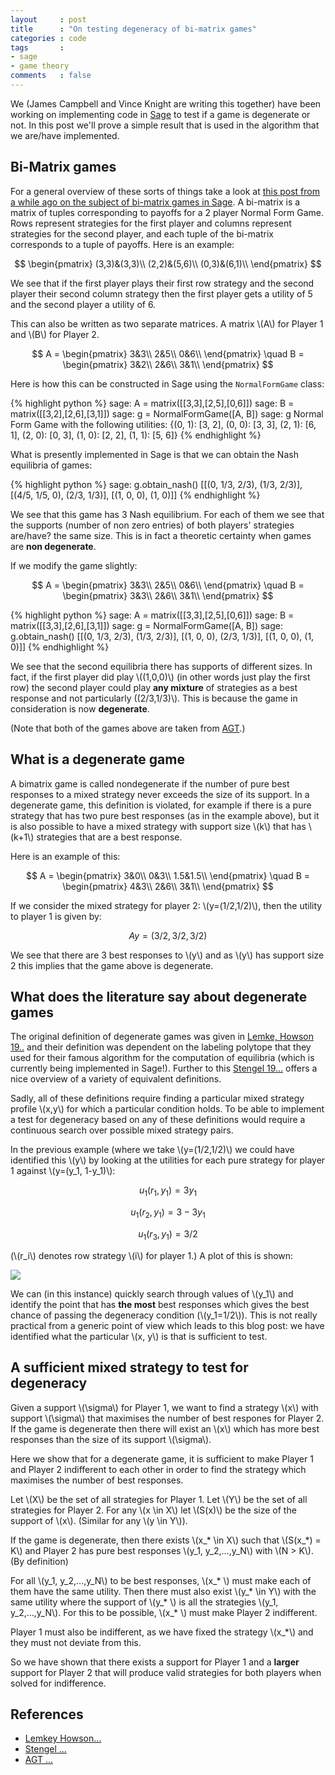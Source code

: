 ```yaml
---
layout     : post
title      : "On testing degeneracy of bi-matrix games"
categories : code
tags       :
- sage
- game theory
comments   : false
---
```


We (James Campbell and Vince Knight are writing this together) have been working
on implementing code in [Sage](http://www.sagemath.org/) to test if a game is
degenerate or not. In this post we'll prove a simple result that is used in the
algorithm that we are/have implemented.

## Bi-Matrix games

For a general overview of these sorts of things take a look at [this post from a
while ago on the subject of bi-matrix games in
Sage]({{site.baseurl}}/code/2014/12/10/sneak-preview-of-game-theory-in-sage-3-of-3/).
A bi-matrix is a matrix of tuples corresponding to payoffs for a 2 player Normal Form Game.
Rows represent strategies for the first player and columns represent strategies
for the second player, and each tuple of the bi-matrix corresponds to a tuple of
payoffs. Here is an example:

$$
\begin{pmatrix}
(3,3)&(3,3)\\
(2,2)&(5,6)\\
(0,3)&(6,1)\\
\end{pmatrix}
$$

We see that if the first player plays their first row strategy and the second
player their second column strategy then the first player gets a utility of 5
and the second player a utility of 6.

This can also be written as two separate matrices.
A matrix \\(A\\) for Player 1 and \\(B\\) for Player 2.

$$
A =
\begin{pmatrix}
3&3\\
2&5\\
0&6\\
\end{pmatrix}
\quad
B =
\begin{pmatrix}
3&2\\
2&6\\
3&1\\
\end{pmatrix}
$$

Here is how this can be constructed in Sage using the `NormalFormGame` class:

{% highlight python %}
sage: A = matrix([[3,3],[2,5],[0,6]])
sage: B = matrix([[3,2],[2,6],[3,1]])
sage: g = NormalFormGame([A, B])
sage: g
Normal Form Game with the following utilities: {(0, 1): [3, 2], (0, 0): [3, 3],
(2, 1): [6, 1], (2, 0): [0, 3], (1, 0): [2, 2], (1, 1): [5, 6]}
{% endhighlight %}

What is presently implemented in Sage is that we can obtain the Nash equilibria
of games:

{% highlight python %}
sage: g.obtain_nash()
[[(0, 1/3, 2/3), (1/3, 2/3)], [(4/5, 1/5, 0), (2/3, 1/3)], [(1, 0, 0), (1, 0)]]
{% endhighlight %}

We see that this game has 3 Nash equilibrium. For each of them we see that the
supports (number of non zero entries) of both players' strategies are/have? the
same size. This is in fact a theoretic certainty when games are **non
degenerate**.

If we modify the game slightly:

$$
A =
\begin{pmatrix}
3&3\\
2&5\\
0&6\\
\end{pmatrix}
\quad
B =
\begin{pmatrix}
3&3\\
2&6\\
3&1\\
\end{pmatrix}
$$

{% highlight python %}
sage: A = matrix([[3,3],[2,5],[0,6]])
sage: B = matrix([[3,3],[2,6],[3,1]])
sage: g = NormalFormGame([A, B])
sage: g.obtain_nash()
[[(0, 1/3, 2/3), (1/3, 2/3)], [(1, 0, 0), (2/3, 1/3)], [(1, 0, 0), (1, 0)]]
{% endhighlight %}

We see that the second equilibria there has supports of different sizes. In fact,
 if the first player did play \\((1,0,0)\\) (in other words just play the
first row) the second player could play **any mixture** of strategies as a best
response and not particularly \((2/3,1/3)\\). This is because the game in
consideration is now **degenerate**.

(Note that both of the games above are taken from [AGT]().)

## What is a degenerate game

A bimatrix game is called nondegenerate if the number of pure best responses to
a mixed strategy never exceeds the size of its support.
In a degenerate game, this definition is violated, for example if there is a
pure strategy that has two pure best responses (as in the example above), but
it is also possible to have a mixed strategy with support size \\(k\\) that
has \\(k+1\\) strategies that are a best response.

Here is an example of this:

$$
A =
\begin{pmatrix}
3&0\\
0&3\\
1.5&1.5\\
\end{pmatrix}
\quad
B =
\begin{pmatrix}
4&3\\
2&6\\
3&1\\
\end{pmatrix}
$$

If we consider the mixed strategy for player 2: \\(y=(1/2,1/2)\\), then the
utility to player 1 is given by:

$$
Ay=(3/2,3/2,3/2)
$$

We see that there are 3 best responses to \\(y\\) and as \\(y\\) has support
size 2 this implies that the game above is degenerate.

## What does the literature say about degenerate games

The original definition of degenerate games was given in [Lemke, Howson 19..]()
and their definition was dependent on the labeling polytope that they used for
their famous algorithm for the computation of equilibria (which is currently
being implemented in Sage!).
Further to this [Stengel 19...]() offers a nice overview of a variety of
equivalent definitions.

Sadly, all of these definitions require finding a particular mixed strategy
profile \\(x,y\\) for which a particular condition holds.
To be able to implement a test for degeneracy based on any of these definitions
would require a continuous search over possible mixed strategy pairs.

In the previous example (where we take \\(y=(1/2,1/2)\\) we could have
identified this \\(y\\) by looking at the utilities for each pure strategy for
player 1 against \\(y=(y_1, 1-y_1)\\):

$$
u_1(r_1, y_1) = 3y_1
$$

$$
u_1(r_2, y_1) = 3-3y_1
$$

$$
u_1(r_3, y_1) = 3/2
$$

(\\(r_i\\) denotes row strategy \\(i\\) for player 1.)
A plot of this is shown:

![]({{site.baseurl}}/assets/images/plot_for_degenerate_game_post.svg)

We can (in this instance) quickly search through values of \\(y_1\\) and
identify the point that has **the most** best responses which gives the best
chance of passing the degeneracy condition (\\(y_1=1/2\\)).
This is not really practical from a generic point of view which leads to
this blog post: we have identified what the particular \\(x, y\\) is that
is sufficient to test.

## A sufficient mixed strategy to test for degeneracy

Given a support \\(\sigma\\) for Player 1, we want to find a strategy \\(x\\)
with support \\(\sigma\\) that maximises the number of best respones for Player 2.
If the game is degenerate then there will exist an \\(x\\) which has more best
responses than the size of its support \\(\sigma\\).

Here we show that for a degenerate game, it is sufficient to make Player 1 and
Player 2 indifferent to each other in order to find the strategy which maximises
the number of best responses.

Let \\(X\\) be the set of all strategies for Player 1.
Let \\(Y\\) be the set of all strategies for Player 2.
For any \\(x \in X\\) let \\(S(x)\\) be the size of the support of \\(x\\).
(Similar for any \\(y \in Y\\)).

If the game is degenerate, then there exists \\(x_* \in X\\) such that
\\(S(x_*) = K\\) and Player 2 has pure best responses \\(y_1, y_2,...,y_N\\) with
\\(N > K\\). (By definition)

For all \\(y_1, y_2,...,y_N\\) to be best responses, \\(x_* \\) must make each
of them have the same utility. Then there must also exist \\(y_* \in Y\\) with
the same utility where the support of \\(y_* \\) is all the strategies \\(y_1, y_2,...,y_N\\).
For this to be possible, \\(x_* \\) must make Player 2 indifferent.

Player 1 must also be indifferent, as we have fixed the strategy \\(x_*\\) and
they must not deviate from this.

So we have shown that there exists a support for Player 1 and a **larger** support
for Player 2 that will produce valid strategies for both players when solved for
indifference.


## References

- [Lemkey Howson...]()
- [Stengel ...]()
- [AGT ...]()

